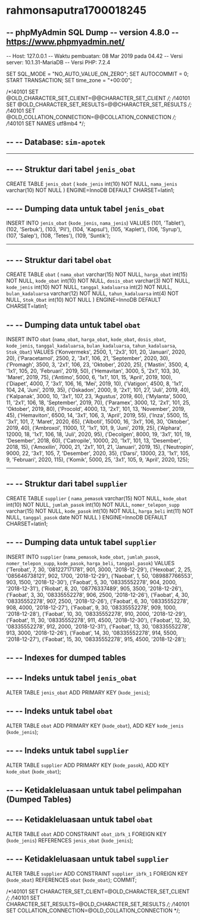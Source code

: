 # rahmonsaputra1700018245
-- phpMyAdmin SQL Dump
-- version 4.8.0
-- https://www.phpmyadmin.net/
--
-- Host: 127.0.0.1
-- Waktu pembuatan: 08 Mar 2019 pada 04.42
-- Versi server: 10.1.31-MariaDB
-- Versi PHP: 7.2.4

SET SQL_MODE = "NO_AUTO_VALUE_ON_ZERO";
SET AUTOCOMMIT = 0;
START TRANSACTION;
SET time_zone = "+00:00";


/*!40101 SET @OLD_CHARACTER_SET_CLIENT=@@CHARACTER_SET_CLIENT */;
/*!40101 SET @OLD_CHARACTER_SET_RESULTS=@@CHARACTER_SET_RESULTS */;
/*!40101 SET @OLD_COLLATION_CONNECTION=@@COLLATION_CONNECTION */;
/*!40101 SET NAMES utf8mb4 */;

--
-- Database: `sim-apotek`
--

-- --------------------------------------------------------

--
-- Struktur dari tabel `jenis_obat`
--

CREATE TABLE `jenis_obat` (
  `kode_jenis` int(10) NOT NULL,
  `nama_jenis` varchar(10) NOT NULL
) ENGINE=InnoDB DEFAULT CHARSET=latin1;

--
-- Dumping data untuk tabel `jenis_obat`
--

INSERT INTO `jenis_obat` (`kode_jenis`, `nama_jenis`) VALUES
(101, 'Tablet'),
(102, 'Serbuk'),
(103, 'Pil'),
(104, 'Kapsul'),
(105, 'Kaplet'),
(106, 'Syrup'),
(107, 'Salep'),
(108, 'Tetes'),
(109, 'Suntik');

-- --------------------------------------------------------

--
-- Struktur dari tabel `obat`
--

CREATE TABLE `obat` (
  `nama_obat` varchar(15) NOT NULL,
  `harga_obat` int(15) NOT NULL,
  `kode_obat` int(10) NOT NULL,
  `dosis_obat` varchar(3) NOT NULL,
  `kode_jenis` int(10) NOT NULL,
  `tanggal_kadaluarsa` int(2) NOT NULL,
  `bulan_kadaluarsa` varchar(12) NOT NULL,
  `tahun_kadaluarsa` int(4) NOT NULL,
  `Stok_Obat` int(10) NOT NULL
) ENGINE=InnoDB DEFAULT CHARSET=latin1;

--
-- Dumping data untuk tabel `obat`
--

INSERT INTO `obat` (`nama_obat`, `harga_obat`, `kode_obat`, `dosis_obat`, `kode_jenis`, `tanggal_kadaluarsa`, `bulan_kadaluarsa`, `tahun_kadaluarsa`, `Stok_Obat`) VALUES
('Konvermeks', 2500, 1, '2x3', 101, 20, 'Januari', 2020, 20),
('Paracetamol', 2500, 2, '3x1', 106, 21, 'September', 2020, 30),
('Promagh', 3500, 3, '2x1', 106, 23, 'Oktober', 2020, 25),
('Mastin', 3500, 4, '1x1', 105, 20, 'Februari', 2019, 50),
('Hemavitan', 3000, 5, '2x1', 103, 30, 'Maret', 2019, 75),
('Antimo', 5000, 6, '1x1', 101, 15, 'April', 2019, 100),
('Diapet', 4000, 7, '3x1', 106, 16, 'Mei', 2019, 10),
('Vatigon', 4500, 8, '1x1', 104, 24, 'Juni', 2019, 35),
('Oskadon', 2000, 9, '2x1', 101, 27, 'Juli', 2019, 40),
('Kalpanak', 3000, 10, '3x1', 107, 23, 'Agustus', 2019, 60),
('Mylanta', 5000, 11, '2x1', 106, 18, 'September', 2019, 70),
('Paramex', 3000, 12, '2x1', 101, 25, 'Oktober', 2019, 80),
('Procold', 4000, 13, '2x1', 101, 13, 'November', 2019, 45),
('Hemaviton', 6500, 14, '3x1', 106, 3, 'April', 2019, 55),
('Inza', 5500, 15, '3x1', 101, 7, 'Maret', 2020, 65),
('Albotil', 15000, 16, '3x1', 106, 30, 'Oktober', 2019, 40),
('Ambroxol', 11000, 17, '1x1', 101, 9, 'Juni', 2019, 25),
('Alphara', 12000, 18, '1x1', 106, 18, 'Juli', 2020, 95),
('Decolgen', 8000, 19, '3x1', 101, 19, 'Desember', 2018, 60),
('Catropile', 10000, 20, '1x1', 101, 13, 'Desember', 2018, 15),
('Amoxilin', 7000, 21, '2x1', 101, 21, 'Januari', 2019, 15),
('Neutropin', 9000, 22, '3x1', 105, 7, 'Desember', 2020, 35),
('Darsi', 13000, 23, '1x1', 105, 9, 'Februari', 2020, 115),
('Komik', 5000, 25, '3x1', 105, 9, 'April', 2020, 125);

-- --------------------------------------------------------

--
-- Struktur dari tabel `supplier`
--

CREATE TABLE `supplier` (
  `nama_pemasok` varchar(15) NOT NULL,
  `kode_obat` int(10) NOT NULL,
  `jumlah_pasok` int(10) NOT NULL,
  `nomer_telepon_supp` varchar(15) NOT NULL,
  `kode_pasok` int(10) NOT NULL,
  `harga_beli` int(11) NOT NULL,
  `tanggal_pasok` date NOT NULL
) ENGINE=InnoDB DEFAULT CHARSET=latin1;

--
-- Dumping data untuk tabel `supplier`
--

INSERT INTO `supplier` (`nama_pemasok`, `kode_obat`, `jumlah_pasok`, `nomer_telepon_supp`, `kode_pasok`, `harga_beli`, `tanggal_pasok`) VALUES
('Terobat', 7, 30, '081227171781', 901, 3000, '2018-12-29'),
('Hexobat', 2, 25, '085646738121', 902, 1700, '2018-12-29'),
('Naobat', 1, 50, '089887766553', 903, 1500, '2018-12-30'),
('Faobat', 5, 30, '08335552278', 904, 2000, '2018-12-31'),
('Riobat', 8, 20, '08776337489', 905, 3500, '2018-12-26'),
('Faobat', 3, 30, '08335552278', 906, 2500, '2018-12-26'),
('Faobat', 4, 30, '08335552278', 907, 2500, '2018-12-26'),
('Faobat', 6, 30, '08335552278', 908, 4000, '2018-12-27'),
('Faobat', 9, 30, '08335552278', 909, 1000, '2018-12-28'),
('Faobat', 10, 30, '08335552278', 910, 2000, '2018-12-29'),
('Faobat', 11, 30, '08335552278', 911, 4500, '2018-12-30'),
('Faobat', 12, 30, '08335552278', 912, 2000, '2018-12-31'),
('Faobat', 13, 30, '08335552278', 913, 3000, '2018-12-26'),
('Faobat', 14, 30, '08335552278', 914, 5500, '2018-12-27'),
('Faobat', 15, 30, '08335552278', 915, 4500, '2018-12-28');

--
-- Indexes for dumped tables
--

--
-- Indeks untuk tabel `jenis_obat`
--
ALTER TABLE `jenis_obat`
  ADD PRIMARY KEY (`kode_jenis`);

--
-- Indeks untuk tabel `obat`
--
ALTER TABLE `obat`
  ADD PRIMARY KEY (`kode_obat`),
  ADD KEY `kode_jenis` (`kode_jenis`);

--
-- Indeks untuk tabel `supplier`
--
ALTER TABLE `supplier`
  ADD PRIMARY KEY (`kode_pasok`),
  ADD KEY `kode_obat` (`kode_obat`);

--
-- Ketidakleluasaan untuk tabel pelimpahan (Dumped Tables)
--

--
-- Ketidakleluasaan untuk tabel `obat`
--
ALTER TABLE `obat`
  ADD CONSTRAINT `obat_ibfk_1` FOREIGN KEY (`kode_jenis`) REFERENCES `jenis_obat` (`kode_jenis`);

--
-- Ketidakleluasaan untuk tabel `supplier`
--
ALTER TABLE `supplier`
  ADD CONSTRAINT `supplier_ibfk_1` FOREIGN KEY (`kode_obat`) REFERENCES `obat` (`kode_obat`);
COMMIT;

/*!40101 SET CHARACTER_SET_CLIENT=@OLD_CHARACTER_SET_CLIENT */;
/*!40101 SET CHARACTER_SET_RESULTS=@OLD_CHARACTER_SET_RESULTS */;
/*!40101 SET COLLATION_CONNECTION=@OLD_COLLATION_CONNECTION */;
